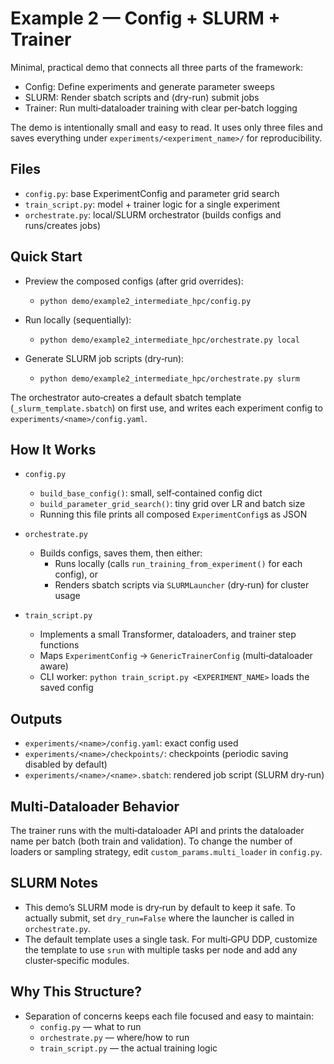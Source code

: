 # Example 2 — Config + SLURM + Trainer

Minimal, practical demo that connects all three parts of the framework:

- Config: Define experiments and generate parameter sweeps
- SLURM: Render sbatch scripts and (dry-run) submit jobs
- Trainer: Run multi‑dataloader training with clear per‑batch logging

The demo is intentionally small and easy to read. It uses only three files and
saves everything under `experiments/<experiment_name>/` for reproducibility.

## Files

- `config.py`: base ExperimentConfig and parameter grid search
- `train_script.py`: model + trainer logic for a single experiment
- `orchestrate.py`: local/SLURM orchestrator (builds configs and runs/creates jobs)

## Quick Start

- Preview the composed configs (after grid overrides):
  - `python demo/example2_intermediate_hpc/config.py`

- Run locally (sequentially):
  - `python demo/example2_intermediate_hpc/orchestrate.py local`

- Generate SLURM job scripts (dry‑run):
  - `python demo/example2_intermediate_hpc/orchestrate.py slurm`

The orchestrator auto‑creates a default sbatch template (`_slurm_template.sbatch`)
on first use, and writes each experiment config to `experiments/<name>/config.yaml`.

## How It Works

- `config.py`
  - `build_base_config()`: small, self‑contained config dict
  - `build_parameter_grid_search()`: tiny grid over LR and batch size
  - Running this file prints all composed `ExperimentConfig`s as JSON

- `orchestrate.py`
  - Builds configs, saves them, then either:
    - Runs locally (calls `run_training_from_experiment()` for each config), or
    - Renders sbatch scripts via `SLURMLauncher` (dry‑run) for cluster usage

- `train_script.py`
  - Implements a small Transformer, dataloaders, and trainer step functions
  - Maps `ExperimentConfig` → `GenericTrainerConfig` (multi‑dataloader aware)
  - CLI worker: `python train_script.py <EXPERIMENT_NAME>` loads the saved config

## Outputs

- `experiments/<name>/config.yaml`: exact config used
- `experiments/<name>/checkpoints/`: checkpoints (periodic saving disabled by default)
- `experiments/<name>/<name>.sbatch`: rendered job script (SLURM dry‑run)

## Multi‑Dataloader Behavior

The trainer runs with the multi‑dataloader API and prints the dataloader name per
batch (both train and validation). To change the number of loaders or sampling
strategy, edit `custom_params.multi_loader` in `config.py`.

## SLURM Notes

- This demo’s SLURM mode is dry‑run by default to keep it safe. To actually submit,
  set `dry_run=False` where the launcher is called in `orchestrate.py`.
- The default template uses a single task. For multi‑GPU DDP, customize the template
  to use `srun` with multiple tasks per node and add any cluster‑specific modules.

## Why This Structure?

- Separation of concerns keeps each file focused and easy to maintain:
  - `config.py` — what to run
  - `orchestrate.py` — where/how to run
  - `train_script.py` — the actual training logic

